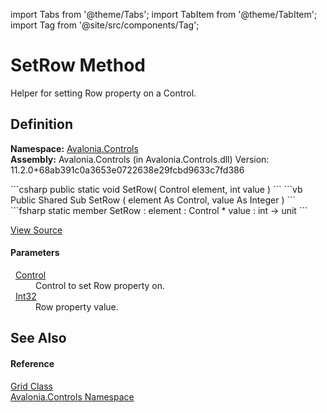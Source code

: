 import Tabs from '@theme/Tabs'; 
import TabItem from '@theme/TabItem'; 
import Tag from '@site/src/components/Tag'; 

# SetRow Method


Helper for setting Row property on a Control.



## Definition
**Namespace:** <a href="N_Avalonia_Controls">Avalonia.Controls</a>  
**Assembly:** Avalonia.Controls (in Avalonia.Controls.dll) Version: 11.2.0+68ab391c0a3653e0722638e29fcbd9633c7fd386

<Tabs groupId="api-code-preview">
<TabItem value="csharp" label="C#">
```csharp
public static void SetRow(
	Control element,
	int value
)
```
</TabItem>
<TabItem value="vb" label="VB">
```vb
Public Shared Sub SetRow ( 
	element As Control,
	value As Integer
)
```
</TabItem>
<TabItem value="fsharp" label="F#">
```fsharp
static member SetRow : 
        element : Control * 
        value : int -> unit 
```
</TabItem>
</Tabs>



<a href="https://github.com/AvaloniaUI/Avalonia/tree/master/srcAvalonia.Controls/Grid.cs#L73" title="View the source code">View Source</a>



#### Parameters
<dl><dt>  <a href="T_Avalonia_Controls_Control">Control</a></dt><dd>Control to set Row property on.</dd><dt>  <a href="https://learn.microsoft.com/dotnet/api/system.int32" target="_blank" rel="noopener noreferrer">Int32</a></dt><dd>Row property value.</dd></dl>

## See Also


#### Reference
<a href="T_Avalonia_Controls_Grid">Grid Class</a>  
<a href="N_Avalonia_Controls">Avalonia.Controls Namespace</a>  
